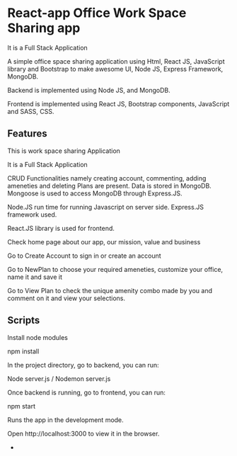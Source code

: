 # React-app Office Work Space Sharing app  



It is a Full Stack Application



A simple office space sharing application using Html, React JS, JavaScript library and Bootstrap to make awesome UI, Node JS, Express Framework, MongoDB.



Backend is implemented using Node JS, and MongoDB.



Frontend is implemented using React JS, Bootstrap components, JavaScript and SASS, CSS.




## Features

This is work space sharing Application  



It is a Full Stack Application



CRUD Functionalities namely creating account, commenting, adding ameneties and deleting Plans are present.
Data is stored in MongoDB.
Mongoose is used to access MongoDB through Express.JS.

Node.JS run time for running Javascript on server side.
Express.JS framework used.

React.JS library is used for frontend.


Check home page about our app, our mission, value and business  



Go to Create Account to sign in or create an account  



Go to NewPlan to choose your required ameneties, customize your office, name it and save it  



Go to View Plan to check the unique amenity combo made by you and comment on it and view your selections.



## Scripts



Install node modules



npm install  



In the project directory, go to backend, you can run:  

 

Node server.js / Nodemon server.js



Once backend is running, go to frontend, you can run:  



npm start  



Runs the app in the development mode.

Open http://localhost:3000 to view it in the browser.

*